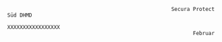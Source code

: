                                                          Secura Protect Süd DHMD
                                                            XXXXXXXXXXXXXXXXX  
                                                                Februar                            

                                      
